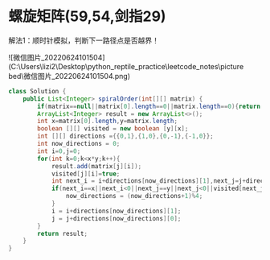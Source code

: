 # 螺旋矩阵(59,54,剑指29)

解法1：顺时针模拟，判断下一路径点是否越界！

![微信图片_20220624101504](C:\Users\lizi2\Desktop\python_reptile_practice\leetcode_notes\picture bed\微信图片_20220624101504.png)

```java
class Solution {
    public List<Integer> spiralOrder(int[][] matrix) {
        if(matrix==null||matrix[0].length==0||matrix.length==0){return matrix;}
        ArrayList<Integer> result = new ArrayList<>();
        int x=matrix[0].length,y=matrix.length;
        boolean [][] visited = new boolean [y][x];
        int [][] directions ={{0,1},{1,0},{0,-1},{-1,0}};
        int now_directions = 0;
        int i=0,j=0;
        for(int k=0;k<x*y;k++){
            result.add(matrix[j][i]);
            visited[j][i]=true;
            int next_i = i+directions[now_directions][1],next_j=j+directions[now_directions][0];
            if(next_i==x||next_i<0||next_j==y||next_j<0||visited[next_j][next_i]==true){
                now_directions = (now_directions+1)%4;
            }
            i = i+directions[now_directions][1];
            j = j+directions[now_directions][0];
        }
        return result;
    }
}
```

